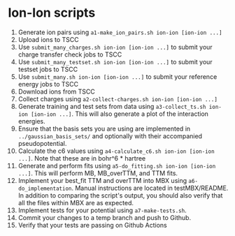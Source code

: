 # Ion-Ion scripts

1. Generate ion pairs using `a1-make_ion_pairs.sh ion-ion [ion-ion ...]`
2. Upload ions to TSCC
3. Use `submit_many_charges.sh ion-ion [ion-ion ...]` to submit your charge transfer check jobs to TSCC
4. Use `submit_many_testset.sh ion-ion [ion-ion ...]` to submit your testset jobs to TSCC
5. Use `submit_many.sh ion-ion [ion-ion ...]` to submit your reference energy jobs to TSCC
6. Download ions from TSCC
7. Collect charges using `a2-collect-charges.sh ion-ion [ion-ion ...]`
8. Generate training and test sets from data using `a3-collect_ts.sh ion-ion [ion-ion ...]`. This will also generate a plot of the interaction energies.
9. Ensure that the basis sets you are using are implemented in `../gaussian_basis_sets/` and optionally with their accompanied pseudopotential.
10. Calculate the c6 values using `a4-calculate_c6.sh ion-ion [ion-ion ...]`. Note that these are in bohr^6 * hartree 
11. Generate and perform fits using `a5-do_fitting.sh ion-ion [ion-ion ...]`. This will perform MB, MB_overTTM, and TTM fits.
12. Implement your best_fit TTM and overTTM into MBX using `a6-do_implementation`. Manual instructions are located in testMBX/README. In addition to comparing the script's output, you should also verify that all the files within MBX are as expected.
13. Implement tests for your potential using `a7-make-tests.sh`.
14. Commit your changes to a temp branch and push to Github.
15. Verify that your tests are passing on Github Actions
